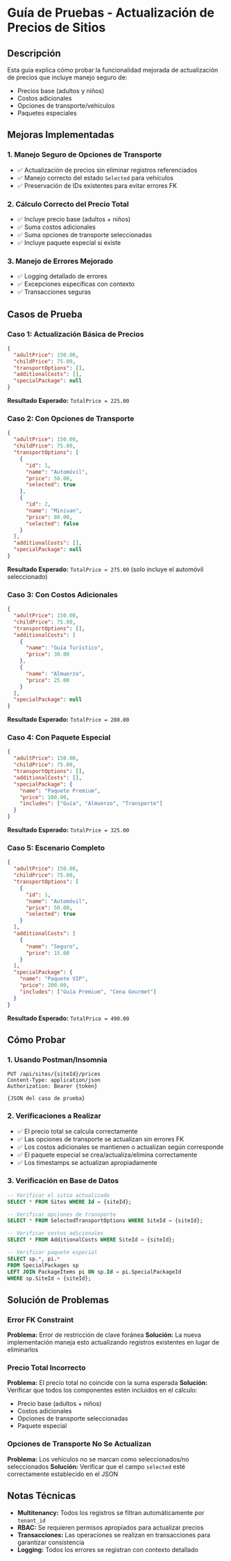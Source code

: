 # Guía de Pruebas - Actualización de Precios de Sitios

## Descripción
Esta guía explica cómo probar la funcionalidad mejorada de actualización de precios que incluye manejo seguro de:
- Precios base (adultos y niños)
- Costos adicionales
- Opciones de transporte/vehículos
- Paquetes especiales

## Mejoras Implementadas

### 1. **Manejo Seguro de Opciones de Transporte**
- ✅ Actualización de precios sin eliminar registros referenciados
- ✅ Manejo correcto del estado `Selected` para vehículos
- ✅ Preservación de IDs existentes para evitar errores FK

### 2. **Cálculo Correcto del Precio Total**
- ✅ Incluye precio base (adultos + niños)
- ✅ Suma costos adicionales
- ✅ Suma opciones de transporte seleccionadas
- ✅ Incluye paquete especial si existe

### 3. **Manejo de Errores Mejorado**
- ✅ Logging detallado de errores
- ✅ Excepciones específicas con contexto
- ✅ Transacciones seguras

## Casos de Prueba

### Caso 1: Actualización Básica de Precios
```json
{
  "adultPrice": 150.00,
  "childPrice": 75.00,
  "transportOptions": [],
  "additionalCosts": [],
  "specialPackage": null
}
```
**Resultado Esperado:** `TotalPrice = 225.00`

### Caso 2: Con Opciones de Transporte
```json
{
  "adultPrice": 150.00,
  "childPrice": 75.00,
  "transportOptions": [
    {
      "id": 1,
      "name": "Automóvil",
      "price": 50.00,
      "selected": true
    },
    {
      "id": 2,
      "name": "Minivan",
      "price": 80.00,
      "selected": false
    }
  ],
  "additionalCosts": [],
  "specialPackage": null
}
```
**Resultado Esperado:** `TotalPrice = 275.00` (solo incluye el automóvil seleccionado)

### Caso 3: Con Costos Adicionales
```json
{
  "adultPrice": 150.00,
  "childPrice": 75.00,
  "transportOptions": [],
  "additionalCosts": [
    {
      "name": "Guía Turístico",
      "price": 30.00
    },
    {
      "name": "Almuerzo",
      "price": 25.00
    }
  ],
  "specialPackage": null
}
```
**Resultado Esperado:** `TotalPrice = 280.00`

### Caso 4: Con Paquete Especial
```json
{
  "adultPrice": 150.00,
  "childPrice": 75.00,
  "transportOptions": [],
  "additionalCosts": [],
  "specialPackage": {
    "name": "Paquete Premium",
    "price": 100.00,
    "includes": ["Guía", "Almuerzo", "Transporte"]
  }
}
```
**Resultado Esperado:** `TotalPrice = 325.00`

### Caso 5: Escenario Completo
```json
{
  "adultPrice": 150.00,
  "childPrice": 75.00,
  "transportOptions": [
    {
      "id": 1,
      "name": "Automóvil",
      "price": 50.00,
      "selected": true
    }
  ],
  "additionalCosts": [
    {
      "name": "Seguro",
      "price": 15.00
    }
  ],
  "specialPackage": {
    "name": "Paquete VIP",
    "price": 200.00,
    "includes": ["Guía Premium", "Cena Gourmet"]
  }
}
```
**Resultado Esperado:** `TotalPrice = 490.00`

## Cómo Probar

### 1. **Usando Postman/Insomnia**
```
PUT /api/sites/{siteId}/prices
Content-Type: application/json
Authorization: Bearer {token}

{JSON del caso de prueba}
```

### 2. **Verificaciones a Realizar**
- ✅ El precio total se calcula correctamente
- ✅ Las opciones de transporte se actualizan sin errores FK
- ✅ Los costos adicionales se mantienen o actualizan según corresponde
- ✅ El paquete especial se crea/actualiza/elimina correctamente
- ✅ Los timestamps se actualizan apropiadamente

### 3. **Verificación en Base de Datos**
```sql
-- Verificar el sitio actualizado
SELECT * FROM Sites WHERE Id = {siteId};

-- Verificar opciones de transporte
SELECT * FROM SelectedTransportOptions WHERE SiteId = {siteId};

-- Verificar costos adicionales
SELECT * FROM AdditionalCosts WHERE SiteId = {siteId};

-- Verificar paquete especial
SELECT sp.*, pi.* 
FROM SpecialPackages sp
LEFT JOIN PackageItems pi ON sp.Id = pi.SpecialPackageId
WHERE sp.SiteId = {siteId};
```

## Solución de Problemas

### Error FK Constraint
**Problema:** Error de restricción de clave foránea
**Solución:** La nueva implementación maneja esto actualizando registros existentes en lugar de eliminarlos

### Precio Total Incorrecto
**Problema:** El precio total no coincide con la suma esperada
**Solución:** Verificar que todos los componentes estén incluidos en el cálculo:
- Precio base (adultos + niños)
- Costos adicionales
- Opciones de transporte seleccionadas
- Paquete especial

### Opciones de Transporte No Se Actualizan
**Problema:** Los vehículos no se marcan como seleccionados/no seleccionados
**Solución:** Verificar que el campo `selected` esté correctamente establecido en el JSON

## Notas Técnicas

- **Multitenancy:** Todos los registros se filtran automáticamente por `tenant_id`
- **RBAC:** Se requieren permisos apropiados para actualizar precios
- **Transacciones:** Las operaciones se realizan en transacciones para garantizar consistencia
- **Logging:** Todos los errores se registran con contexto detallado 